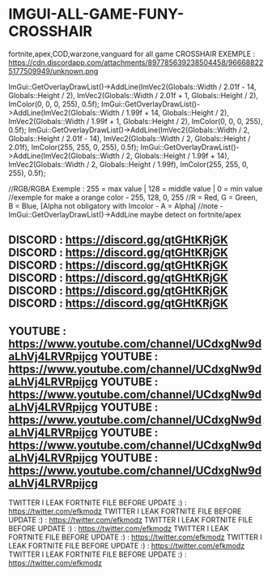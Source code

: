 # IMGUI-ALL-GAME-FUNY-CROSSHAIR
fortnite,apex,COD,warzone,vanguard for all game
CROSSHAIR EXEMPLE : https://cdn.discordapp.com/attachments/897785639238504458/966688225177509949/unknown.png

ImGui::GetOverlayDrawList()->AddLine(ImVec2(Globals::Width / 2.01f - 14, Globals::Height / 2), ImVec2(Globals::Width / 2.01f + 1, Globals::Height / 2), ImColor(0, 0, 0, 255), 0.5f);
ImGui::GetOverlayDrawList()->AddLine(ImVec2(Globals::Width / 1.99f + 14, Globals::Height / 2), ImVec2(Globals::Width / 1.99f + 1, Globals::Height / 2), ImColor(0, 0, 0, 255), 0.5f);
ImGui::GetOverlayDrawList()->AddLine(ImVec2(Globals::Width / 2, Globals::Height / 2.01f - 14), ImVec2(Globals::Width / 2, Globals::Height / 2.01f), ImColor(255, 255, 0, 255), 0.5f);
ImGui::GetOverlayDrawList()->AddLine(ImVec2(Globals::Width / 2, Globals::Height / 1.99f + 14), ImVec2(Globals::Width / 2, Globals::Height / 1.99f), ImColor(255, 255, 0, 255), 0.5f);

//RGB/RGBA Exemple : 255 = max value | 128 = middle value | 0 = min value
//exemple for make a orange color - 255, 128, 0, 255
//R = Red, G = Green, B = Blue, [Alpha not obligatory with Imcolor - A = Alpha]
//note - ImGui::GetOverlayDrawList()->AddLine maybe detect on fortnite/apex

DISCORD : https://discord.gg/qtGHtKRjGK
DISCORD : https://discord.gg/qtGHtKRjGK
DISCORD : https://discord.gg/qtGHtKRjGK
DISCORD : https://discord.gg/qtGHtKRjGK
DISCORD : https://discord.gg/qtGHtKRjGK
DISCORD : https://discord.gg/qtGHtKRjGK
----------------------------------------
YOUTUBE : https://www.youtube.com/channel/UCdxgNw9daLhVj4LRVRpijcg
YOUTUBE : https://www.youtube.com/channel/UCdxgNw9daLhVj4LRVRpijcg
YOUTUBE : https://www.youtube.com/channel/UCdxgNw9daLhVj4LRVRpijcg
YOUTUBE : https://www.youtube.com/channel/UCdxgNw9daLhVj4LRVRpijcg
YOUTUBE : https://www.youtube.com/channel/UCdxgNw9daLhVj4LRVRpijcg
YOUTUBE : https://www.youtube.com/channel/UCdxgNw9daLhVj4LRVRpijcg
----------------------------------------
TWITTER I LEAK FORTNITE FILE BEFORE UPDATE :) : https://twitter.com/efkmodz
TWITTER I LEAK FORTNITE FILE BEFORE UPDATE :) : https://twitter.com/efkmodz
TWITTER I LEAK FORTNITE FILE BEFORE UPDATE :) : https://twitter.com/efkmodz
TWITTER I LEAK FORTNITE FILE BEFORE UPDATE :) : https://twitter.com/efkmodz
TWITTER I LEAK FORTNITE FILE BEFORE UPDATE :) : https://twitter.com/efkmodz
TWITTER I LEAK FORTNITE FILE BEFORE UPDATE :) : https://twitter.com/efkmodz


